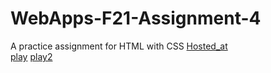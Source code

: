 # WebApps-F21-Assignment-4
A practice assignment for HTML with CSS
[Hosted_at](https://44-563-webapps-f21.github.io/webapps-f21-assignment-4-AbdulRehmanSayeed/)<br>
[play](play.html)
[play2](play2.html)